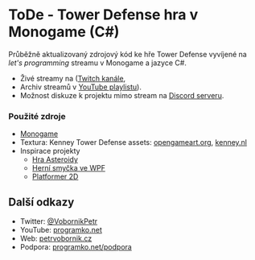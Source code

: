 ﻿# ToDe - Tower Defense hra v Monogame (C#)

Průběžně aktualizovaný zdrojový kód ke hře Tower Defense vyvíjené na _let's programming_ streamu v Monogame a jazyce C#.
* Živé streamy na ([Twitch kanále](https://www.twitch.tv/petrvobornik), 
* Archiv streamů v [YouTube playlistu](https://www.youtube.com/playlist?list=PLxTqV9i8bnb_BN9k_-W_CjXfumNzqiPEe)).
* Možnost diskuze k projektu mimo stream na [Discord serveru](https://discord.gg/K8HjjeQs).

### Použité zdroje
* [Monogame](https://www.monogame.net)
* Textura: Kenney Tower Defense assets: [opengameart.org](https://opengameart.org/content/tower-defense-300-tilessprites), [kenney.nl](https://www.kenney.nl/assets/tower-defense-top-down)
* Inspirace projekty
    * [Hra Asteroidy](https://github.com/PetrVobornik/prednasky/tree/master/Xamarin.Forms/09-Hra)
    * [Herní smyčka ve WPF](https://www.youtube.com/playlist?list=PLxTqV9i8bnb_jTFqFLAE2cnB6ec6u6N5T)
    * [Platformer 2D](https://github.com/MonoGame/MonoGame.Samples/tree/develop/Platformer2D/)

## Další odkazy
* Twitter: [@VobornikPetr](https://twitter.com/VobornikPetr)
* YouTube: [programko.net](http://programko.net)
* Web: [petrvobornik.cz](https://www.petrvobornik.cz)
* Podpora: [programko.net/podpora](https://programko.net/podpora)